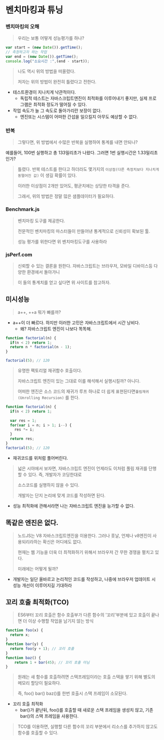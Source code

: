 # 벤치마킹과 튜닝



### 벤치마킹의 오해

> 우리는 보통 어떻게 성능평가를 하나?

~~~javascript
var start = (new Date()).getTime();
// 측정하고자 하는 작업
var end = (new Date()).getTime();
console.log("소요시간 :",(end - start));
~~~

> 나도 역시 위의 방법을 떠올렸다.
>
> 저자는 위의 방법이 완전히 틀렸다고 전한다.

- 테스트환경이 지나치게 낙관적이다.
  - 독립적 테스트는 자바스크립트엔진이 최적화를 이루어내기 좋지만, 실제 프로그램은 최적화 정도가 떨어질 수 있다.
- 작업 속도가 늘 그 속도로 돌아가리란 보장이 없다.
  - 엔진또는 시스템이 어떠한 간섭을 일으킬지 아무도 예상할 수 없다.

### 반복

> 그렇다면, 위 방법에서 수많은 반복을 실행하여 통계를 내면 안되나?

예를들어, 100번 실행하고 총 133밀리초가 나왔다. 그러면 1번 실행시간은 1.33밀리초인가?

> 틀렸다. 반복 테스트를 한다고 하더라도 몇가지의 `이상점(다른 측정치보다 지나치게 동떨어진 값)` 이 생길 확률이 있다. 
>
> 이러한 이상점이 2개만 있어도, 평균치에는 상당한 타격을 준다.
>
> 그래서, 위의 방법은 정말 많은 샘플데이터가 필요하다.



### Benchmark.js

> 벤치마킹 도구를 제공한다.
>
> 전문적인 벤치마킹의 마스터들이 만들어낸 통계적으로 신뢰성이 확보된 툴.
>
> 성능 평가를 위한다면 위 벤치마킹도구를 사용하라



### jsPerf.com

> 신뢰할 수 있는 결론을 원한다. 자바스크립트는 브라우저, 모바일 디바이스등 다양한 환경에서 돌아가니
>
> 이 들의 통계치를 얻고 싶다면 위 사이트를 참고하자.



## 미시성능

> a++, ++a 뭐가 빠를까?

- a++이 더 빠르다. 하지만 이러한 고민은 자바스크립트에서 시간 낭비다.
  - 왜? 자바스크립트 엔진이 나보다 똑똑해.

~~~javascript
function factorial(n) {
  if(n < 2) return 1;
  return n * factorial(n - 1);
}

factorial(5); // 120
~~~

> 유명한 팩토리얼 재귀함수 호출이다.
>
> 자바스크립트 엔진이 있는 그대로 이를 해석해서 실행시킬까? 아니다.
>
> 어떠한 엔진은 소스 코드의 재귀가 루프 하나로 더 쉽게 표현된다면`풀림재귀(Unrolling Recursion)` 를 한다.

~~~javascript
function factorial(n) {
  if(n < 2) return 1;
  
  var res = 1;
  for(var i = n; i > 1; i--) {
    res *= i;
  }
  return res;
}
factorial(5); // 120
~~~

- 재귀코드를 위처럼 풀어버린다.

> 넓은 시야에서 보자면, 자바스크립트 엔진이 언제라도 이처럼 풀림 재귀를 단행 할 수 있다. 즉, 개발자가 코딩한대로 
>
> 소스코드를 실행하지 않을 수 있다.
>
> 개발자는 단지 논리에 맞게 코드를 작성하면 된다.

- 성능 최적화에 관해서라면 나는 자바스크립트 엔진을 능가할 수 없다.



## 똑같은 엔진은 없다.

> 노드JS는 V8 자바스크립트엔진을 이용한다. 그러나 훗날, 언제나 v8엔진이 사용되리라하는 확신은 어디에도 없다.
>
> 현재는 웹 기능을 더욱 더 최적화하기 위해서 브라우저 간 무한 경쟁을 펼치고 있다.
>
> 미래에는 어떻게 될까?

- 개발자는 일단 올바르고 논리적인 코드를 작성하고, 나중에 브라우저 업데이트 시 성능 개선이 이루어지길 기대하라



## 꼬리 호출 최적화(TCO)

> ES6부터 꼬리 호출은 함수 호출부가 다른 함수의 '꼬리'부분에 있고 호출이 끝나면 더 이상 수행할 작업을 남기지 않는 방식

~~~javascript
function foo(x) {
  return x;
}
function bar(y) {
  return foo(y + 1); // 꼬리 호출
}
function baz() {
	return 1 + bar(45); // 꼬리 호출 아님
}
~~~

> 원래는 새 함수를 호출하려면 스택프레임이라는 호출 스택을 쌓기 위해 별도의 메모리 할당이 필요하다.
>
> 즉, foo() bar() baz()를 한번 호출시 스택 프레임이 소모된다.

- 꼬리 호출 최적화
  - bar()가 끝난뒤, foo()를 호출할 때 새로운 스택 프레임을 생성치 않고, 기존 bar()의 스택 프레임을 사용한다.

> TCO를 이용하면, 실행할 다른 함수의 꼬리 부분에서 리소스를 추가하지 않고도 함수를 호출할 수 있다.
























